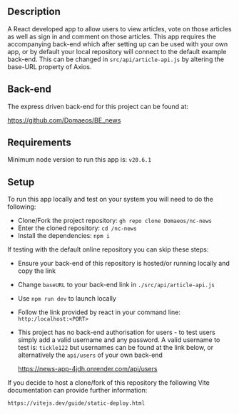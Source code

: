 
## Description

A React developed app to allow users to view articles, vote on those articles as well as sign in and comment on those articles. This app requires the accompanying back-end which after setting up can be used with your own app, or by default your local repository will connect to the default example back-end. This can be changed in `src/api/article-api.js` by altering the base-URL property of Axios.

## Back-end

The express driven back-end for this project can be found at:

https://github.com/Domaeos/BE_news


## Requirements

Minimum node version to run this app is: `v20.6.1`

## Setup

To run this app locally and test on your system you will need to do the following:

- Clone/Fork the project repository: `gh repo clone Domaeos/nc-news`
- Enter the cloned repository: `cd /nc-news`
- Install the dependencies: `npm i`

If testing with the default online repository you can skip these steps:
- Ensure your back-end of this repository is hosted/or running locally and copy the link
- Change `baseURL` to your back-end link in `./src/api/article-api.js`

- Use `npm run dev` to launch locally
- Follow the link provided by react in your command line: `http:/localhost:<PORT>`
- This project has no back-end authorisation for users - to test users simply add a valid username and any password. A valid username to test is: `tickle122` but usernames can be found at the link below, or alternatively the `api/users` of your own back-end

	https://news-app-4jdh.onrender.com/api/users

If you decide to host a clone/fork of this repository the following Vite documentation can provide further information:

	https://vitejs.dev/guide/static-deploy.html

